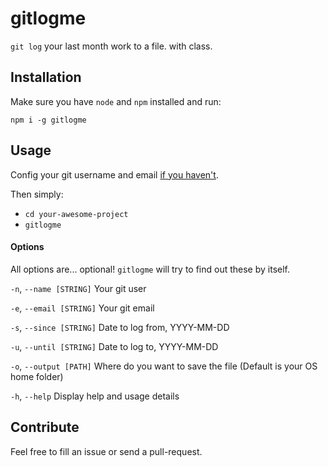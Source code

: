 # gitlogme
`git log` your last month work to a file. with class.

## Installation
Make sure you have `node` and `npm` installed and run:

`npm i -g gitlogme`

## Usage
Config your git username and email [if you haven't](https://git-scm.com/book/en/v2/Getting-Started-First-Time-Git-Setup).

Then simply:
* `cd your-awesome-project`
* `gitlogme`

#### Options
All options are... optional! `gitlogme` will try to find out these by itself.

`-n`, `--name [STRING]` Your git user

`-e`, `--email [STRING]` Your git email

`-s`, `--since [STRING]` Date to log from, YYYY-MM-DD

`-u`, `--until [STRING]` Date to log to, YYYY-MM-DD

`-o`, `--output [PATH]` Where do you want to save the file (Default is your OS home folder)

`-h`, `--help` Display help and usage details

## Contribute
Feel free to fill an issue or send a pull-request.
